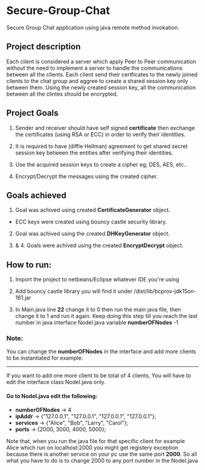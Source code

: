 # Secure-Group-Chat
Secure Group Chat application using java remote method invokation.

## Project description
Each client is considered a server which apply Peer to Peer communication without the need to implement a server to handle the communications between all the clients. Each client send their certficates to the newly joined clients to the chat group and aggree to create a shared session key only between them. Using the newly created session key, all the communication between all the clintes should be encrypted.

## Project Goals
1. Sender and receiver should have self signed **certificate** then exchange the certificates (using RSA or ECC) in order to verify their identities.

2. It is required to have (diffie Hellman) agreement to get shared secret session key between the entities after verifying their identities.

3. Use the acquired session keys to create a cipher eg; DES, AES, etc..

4. Encrypt/Decrypt the messages using the created cipher.

## Goals achieved
1. Goal was achived using created **CertificateGenerator** object.
  * ECC keys were created using bouncy castle security library.
  
2. Goal was achived using the created **DHKeyGenerator** object.

3. & 4. Goals were achived using the created **EncryptDecrypt** object.
 
## How to run:
1. Import the project to netbeans/Eclipse whatever IDE you're using

2. Add bouncy castle library you will find it under /dist/lib/bcprov-jdk15on-161.jar

3. In Main.java line **22** change it to 0 then run the main java file, then change it to 1 and run it again. Keep doing this step till you reach the last number in java interface NodeI.java variable **numberOFNodes** -1

### Note:
You can change the **numberOFNodes** in the interface and add more clients to be instantiated for example:

---
If you want to add one more client to be total of 4 clients, You will have to edit the interface class NodeI.java only.

#### Go to NodeI.java edit the following:
* **numberOFNodes** -> 4
* **ipAddr** -> {"127.0.0.1", "127.0.0.1", "127.0.0.1", "127.0.0.1"};
* **services** -> {"Alice", "Bob", "Larry", "Carol"};
* **ports** -> {2000, 3000, 4000, 5000};

Note that, when you run the java file for that specific client for example Alice which run on localhost:2000 you might get registery exception because there is another service on your pc use the same port **2000**. So all what you have to do is to change 2000 to any port number in the NodeI.java
